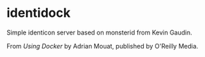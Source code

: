 identidock
==========

Simple identicon server based on monsterid from Kevin Gaudin.

From *Using Docker* by Adrian Mouat, published by O'Reilly Media.